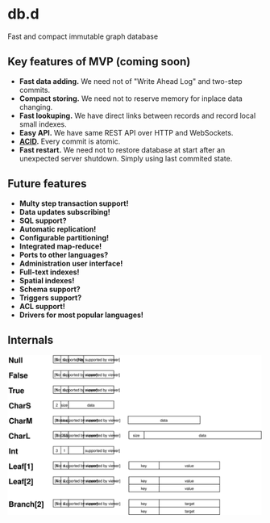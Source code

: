 # db.d
Fast and compact immutable graph database

## Key features of MVP (coming soon)

* **Fast data adding.** We need not of "Write Ahead Log" and two-step commits.
* **Compact storing.** We need not to reserve memory for inplace data changing.
* **Fast lookuping.** We have direct links between records and record local small indexes.
* **Easy API.** We have same REST API over HTTP and WebSockets.
* **[ACID](https://en.wikipedia.org/wiki/ACID).** Every commit is atomic. 
* **Fast restart.** We need not to restore database at start after an unexpected server shutdown. Simply using last commited state.

## Future features

* **Multy step transaction support!**
* **Data updates subscribing!**
* **SQL support?**
* **Automatic replication!**
* **Configurable partitioning!**
* **Integrated map-reduce!**
* **Ports to other languages?**
* **Administration user interface!**
* **Full-text indexes!**
* **Spatial indexes!**
* **Schema support?**
* **Triggers support?**
* **ACL support!**
* **Drivers for most popular languages!**

## Internals

![](structs.svg)
